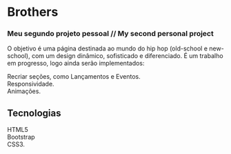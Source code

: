 # Brothers
### Meu segundo projeto pessoal // My second personal project

O objetivo é uma página destinada ao mundo do hip hop (old-school e new-school), com um design dinâmico, sofisticado e diferenciado.
É um trabalho em progresso, logo ainda serão implementados:

Recriar seções, como Lançamentos e Eventos.<br>
Responsividade.<br>
Animações.

## Tecnologias
HTML5<br>
Bootstrap<br>
CSS3.

